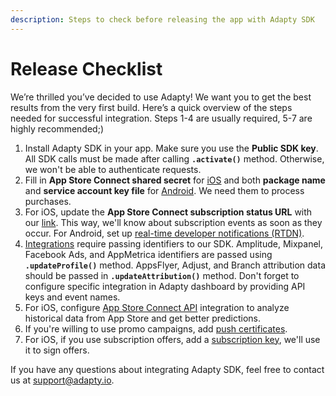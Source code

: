 ```yaml
---
description: Steps to check before releasing the app with Adapty SDK
---
```


# Release Checklist

We’re thrilled you’ve decided to use Adapty! We want you to get the best results from the very first build. Here’s a quick overview of the steps needed for successful integration. Steps 1-4 are usually required, 5-7 are highly recommended;\)

1. Install Adapty SDK in your app. Make sure you use the **Public SDK key**. All SDK calls must be made after calling **`.activate()`** method. Otherwise, we won't be able to authenticate requests.
2. Fill in **App Store Connect shared secret** for [iOS](settings/ios-sdk.md#app-store-connect-shared-secret) and both **package name** and **service account key file** for [Android](settings/android-sdk.md#service-account-key-file). We need them to process purchases.
3. For iOS, update the **App Store Connect subscription status URL** with our [link](https://app.adapty.io/settings/ios-sdk). This way, we'll know about subscription events as soon as they occur. For Android, set up [real-time developer notifications \(RTDN\)](settings/android-sdk.md#real-time-developer-notifications-rtdn).
4. [Integrations](https://docs.adapty.io/analytics/integrations/3rd-party-analytics) require passing identifiers to our SDK. Amplitude, Mixpanel, Facebook Ads, and AppMetrica identifiers are passed using **`.updateProfile()`** method. AppsFlyer, Adjust, and Branch attribution data should be passed in **`.updateAttribution()`** method. Don't forget to configure specific integration in Adapty dashboard by providing API keys and event names.
5. For iOS, configure [App Store Connect API](https://app.adapty.io/settings/app-store-connect) integration to analyze historical data from App Store and get better predictions.
6. If you're willing to use promo campaigns, add [push certificates](https://app.adapty.io/settings/ios-sdk).
7. For iOS, if you use subscription offers, add a [subscription key](https://app.adapty.io/settings/ios-sdk), we'll use it to sign offers.

If you have any questions about integrating Adapty SDK, feel free to contact us at [support@adapty.io](mailto:support@adapty.io).

